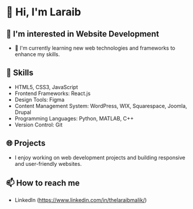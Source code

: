 # 👋 Hi, I'm Laraib

## 👀 I'm interested in Website Development

- 🌱 I'm currently learning new web technologies and frameworks to enhance my skills.

## 💼 Skills


- HTML5, CSS3, JavaScript
- Frontend Frameworks: React.js
- Design Tools: Figma
- Content Management System: WordPress, WIX, Squarespace, Joomla, Drupal
- Programming Languages: Python, MATLAB, C++
- Version Control: Git

## 🌐 Projects

- I enjoy working on web development projects and building responsive and user-friendly websites.

## 📫 How to reach me

- LinkedIn (https://www.linkedin.com/in/thelaraibmalik/)
